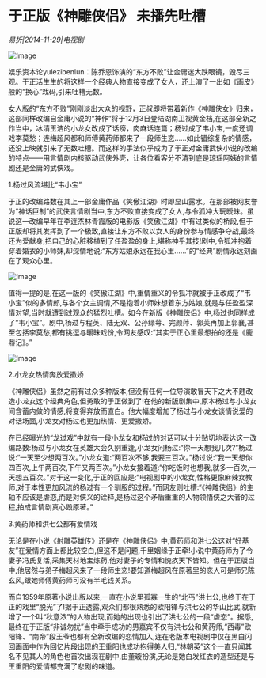 # 于正版《神雕侠侣》 未播先吐槽

*易折|2014-11-29|电视剧*

![Image](http://p2.pstatp.com/large/pgc-image/15220572640206f5e6d2d8d)

娱乐资本论yulezibenlun：陈乔恩饰演的“东方不败”让金庸迷大跌眼镜，毁尽三观。于正活生生的将这样一个经典人物直接变成了女人，还上演了一出如《画皮》般的“换心”戏码,引来吐槽无数。

女人版的“东方不败”刚刚淡出大众的视野，正叔即将带着新作《神雕侠女》归来，这部同样改编自金庸小说的“神作”将于12月3日登陆湖南卫视黄金档,在这部全新之作当中，冰清玉洁的小龙女改成了话痨，肉麻话连篇；杨过成了韦小宝,一度还调戏李莫愁；连梅超风都和师傅黄药师都来了一段师生恋……如此错综复杂的情感，还没上映就引来了无数吐槽。而这样的手法似乎成为了于正对金庸武侠小说的改编的特点——用言情剧内核驱动武侠外壳，让各位看客分不清到底是琼瑶阿姨的言情剧还是金庸的武侠戏。

1.杨过风流堪比“韦小宝”

于正的改编路数在其上一部金庸作品《笑傲江湖》时即显山露水。在那部被网友誉为“神话巨制”的武侠言情剧当中,东方不败直接变成了女人,与令狐冲大玩暧昧。虽说这一改编早年在李连杰林青霞版的电影版《笑傲江湖》中有过类似的桥段,但于正版却将其发挥到了一个极致,直接让东方不败以女人的身份参与情感争夺战,最终还为爱献身,把自己的心脏移植到了任盈盈的身上,堪称神乎其技!剧中,令狐冲抱着穿着婚衣的小师妹,却深情地说:“东方姑娘永远在我心里……”的“经典”剧情永远刻画在了观众心里。

![Image](http://p2.pstatp.com/large/pgc-image/1522057263969f193422254)

值得一提的是,在这一版的《笑傲江湖》中,重情重义的令狐冲就被于正改成了“韦小宝”似的多情郎,与各个女主调情,不是抱着小师妹想着东方姑娘,就是与任盈盈深情对望,当时就遭到过观众的猛烈吐槽。如今在新版《神雕侠侣》中,杨过也同样成了“韦小宝”。剧中,杨过与程英、陆无双、公孙绿萼、完颜萍、郭芙再加上郭襄,甚至包括李莫愁,都有挑逗与暧昧戏份,令网友感叹:“其实于正心里最想拍的还是《鹿鼎记》。”

![Image](http://p2.pstatp.com/large/pgc-image/15220572639846cce0c08a2)

2.小龙女热情奔放爱撒娇

《神雕侠侣》虽然之前有过众多种版本,但没有任何一位导演敢冒天下之大不韪改造小龙女这个经典角色,但勇敢的于正做到了!在他的新版剧集中,原本杨过与小龙女间含蓄内敛的情感,将变得奔放而直白。他大幅度增加了杨过与小龙女谈情说爱的对话场面,小龙女对杨过也更加热情、更爱撒娇。

在已经曝光的“龙过戏”中就有一段小龙女和杨过的对话可以十分贴切地表达这一改编路数:杨过与小龙女在英雄大会久别重逢,小龙女问杨过:“你一天想我几次?”杨过说:“一天至少想两百次。”小龙女道:“两百次不够,我要三百次。”杨过说:“我一天想你四百次,上午两百次,下午又两百次。”小龙女接着道:“你吃饭时也想我,就多一百次,一天想五百次。”对于这一变化,于正的回应是:“电视剧中的小龙女,性格更像麻辣女教师,对于本性更加风流的杨过有一个驯服的过程。”而网友则吐槽:“《神雕侠侣》的主轴不应该是虐恋,而是对侠义的诠释,是杨过这个矛盾重重的人物领悟侠之大者的过程,拍成言情剧真心毁原著。”

3.黄药师和洪七公都有爱情戏

无论是在小说《射雕英雄传》还是在《神雕侠侣》中,黄药师和洪七公这对“好基友”在爱情方面上都比较空白,但这不是问题,千里姻缘于正牵!小说中黄药师为了令妻子冯氏复活,采集天材地宝炼药,他对妻子的专情和愧疚天下皆知。但在于正版当中,他居然与弟子梅超风来了一段师生恋!要知道梅超风在原著里的恋人可是师兄陈玄风,跟她师傅黄药师可没有半毛钱关系。

而自1959年原著小说出版以来,一直在小说里孤寡一生的“北丐”洪七公,也终于在于正的戏里“脱光”了!据于正透露,观众们都很熟悉的欧阳锋与洪七公的华山比武,就新增了一个叫“秋意浓”的人物出现,而她的出现也引出了洪七公的一段“虐恋”。据悉,最终在于正版“非诚勿扰”当中牵手成功的男嘉宾不仅有洪七公和黄药师,“西毒”欧阳锋、“南帝”段王爷也都有全新改编的恋情加入,连在老版本电视剧中仅在黑白闪回画面中作为回忆片段出现的王重阳也成功抱得美人归,“林朝英”这个一直只闻其名不见其人的角色也首次出现在剧中,由董璇扮演,无论是她白发红衣的造型还是与王重阳的爱情都充满了悲剧的味道。

